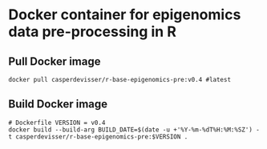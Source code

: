 # Docker container for epigenomics data pre-processing in R


## Pull Docker image
```{bash}
docker pull casperdevisser/r-base-epigenomics-pre:v0.4 #latest
```

## Build Docker image 

```{bash}
# Dockerfile VERSION = v0.4
docker build --build-arg BUILD_DATE=$(date -u +'%Y-%m-%dT%H:%M:%SZ') -t casperdevisser/r-base-epigenomics-pre:$VERSION . 
```